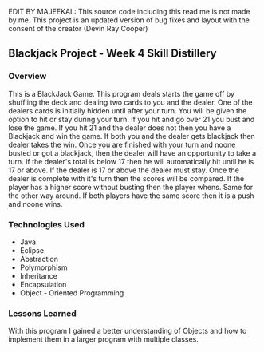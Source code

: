 EDIT BY MAJEEKAL: This source code including this read me is not made by me. This project is an updated version of bug fixes and layout with the consent of the creator (Devin Ray Cooper)

## Blackjack Project - Week 4 Skill Distillery

### Overview

This is a BlackJack Game. 
This program deals starts the game off by shuffling the deck and dealing two cards to you and the dealer. One of the dealers cards is initially hidden until after your turn. You will be given the option to hit or stay during your turn. If you hit and go over 21 you bust and lose the game. If you hit 21 and the dealer does not then you have a Blackjack and win the game. If both you and the dealer gets blackjack then dealer takes the win. Once you are finished with your turn and noone busted or got a blackjack, then the dealer will have an opportunity to take a turn. If the dealer's total is below 17 then he will automatically hit until he is 17 or above. If the dealer is 17 or above the dealer must stay. Once the dealer is complete with it's turn then the scores will be compared. If the player has a higher score without busting then the player whens. Same for the other way around. If both players have the same score then it is a push and noone wins. 

### Technologies Used

* Java
* Eclipse
* Abstraction
* Polymorphism
* Inheritance
* Encapsulation
* Object - Oriented Programming

### Lessons Learned
With this program I gained a better understanding of Objects and how to implement them in a larger program with multiple classes.
